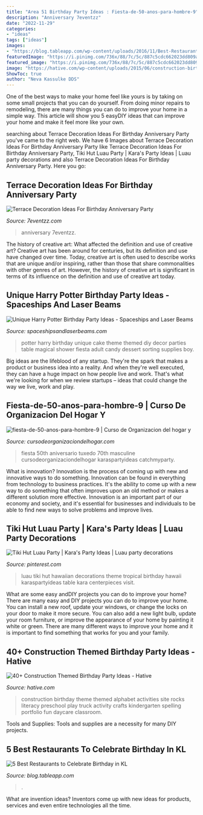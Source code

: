 ```yaml
---
title: "Area 51 Birthday Party Ideas : Fiesta-de-50-anos-para-hombre-9"
description: "Anniversary 7eventzz"
date: "2022-11-29"
categories:
- "ideas"
tags: ["ideas"]
images:
- "https://blog.tableapp.com/wp-content/uploads/2016/11/Best-Restaurants-to-Celebrate-Birthdays.jpg"
featuredImage: "https://i.pinimg.com/736x/88/7c/5c/887c5cdc662023dd809a7df0257e0bc3.jpg"
featured_image: "https://i.pinimg.com/736x/88/7c/5c/887c5cdc662023dd809a7df0257e0bc3.jpg"
image: "https://hative.com/wp-content/uploads/2015/06/construction-birthday-party/43-construction-themed-birthday-party.jpg"
ShowToc: true
author: "Neva Kassulke DDS"
---
```



One of the best ways to make your home feel like yours is by taking on some small projects that you can do yourself. From doing minor repairs to remodeling, there are many things you can do to improve your home in a simple way. This article will show you 5 easyDIY ideas that can improve your home and make it feel more like your own.

	

		
searching about Terrace Decoration Ideas For Birthday Anniversary Party you've came to the right web. We have 6 Images about Terrace Decoration Ideas For Birthday Anniversary Party like Terrace Decoration Ideas For Birthday Anniversary Party, Tiki Hut Luau Party | Kara&#039;s Party Ideas | Luau party decorations and also Terrace Decoration Ideas For Birthday Anniversary Party. Here you go:
		
    
## Terrace Decoration Ideas For Birthday Anniversary Party

<img loading=lazy src="https://www.7eventzz.com/blog/wp-content/uploads/2021/08/159262501_544683403168176_6713189278143124388_n-820x1024.jpg" onerror="this.onerror=null;this.src='https://tse4.mm.bing.net/th?id=OIP.aDkyV3U5Q2SxCoclMXnOMAHaJP&amp;pid=15.1';" alt="Terrace Decoration Ideas For Birthday Anniversary Party">

_Source: 7eventzz.com_

>anniversary 7eventzz. 

	

The history of creative art: What affected the definition and use of creative art?
Creative art has been around for centuries, but its definition and use have changed over time. Today, creative art is often used to describe works that are unique and/or inspiring, rather than those that share commonalities with other genres of art. However, the history of creative art is significant in terms of its influence on the definition and use of creative art today.

    
## Unique Harry Potter Birthday Party Ideas - Spaceships And Laser Beams

<img loading=lazy src="https://spaceshipsandlaserbeams.com/wp-content/uploads/2015/09/unique-harry-potter-birthday-party-ideas.jpg" onerror="this.onerror=null;this.src='https://tse3.mm.bing.net/th?id=OIP.UPIsSiYbKBxmbQihUKJMWAHaLH&amp;pid=15.1';" alt="Unique Harry Potter Birthday Party Ideas - Spaceships and Laser Beams">

_Source: spaceshipsandlaserbeams.com_

>potter harry birthday unique cake theme themed diy decor parties table magical shower fiesta adult candy dessert sorting supplies boy. 

	

Big ideas are the lifeblood of any startup. They're the spark that makes a product or business idea into a reality. And when they're well executed, they can have a huge impact on how people live and work. That's what we're looking for when we review startups – ideas that could change the way we live, work and play.

    
## Fiesta-de-50-anos-para-hombre-9 | Curso De Organizacion Del Hogar Y

<img loading=lazy src="https://cursodeorganizaciondelhogar.com/wp-content/uploads/2016/09/Fiesta-de-50-años-para-hombre-9.jpg" onerror="this.onerror=null;this.src='https://tse3.mm.bing.net/th?id=OIP.to9XHoIouTUWLlxG9SKDagHaJ3&amp;pid=15.1';" alt="fiesta-de-50-anos-para-hombre-9 | Curso de Organizacion del hogar y">

_Source: cursodeorganizaciondelhogar.com_

>fiesta 50th aniversario tuxedo 70th masculine cursodeorganizaciondelhogar karaspartyideas catchmyparty. 

	

What is innovation?
Innovation is the process of coming up with new and innovative ways to do something. Innovation can be found in everything from technology to business practices. It's the ability to come up with a new way to do something that often improves upon an old method or makes a different solution more effective. Innovation is an important part of our economy and society, and it's essential for businesses and individuals to be able to find new ways to solve problems and improve lives.

    
## Tiki Hut Luau Party | Kara&#039;s Party Ideas | Luau Party Decorations

<img loading=lazy src="https://i.pinimg.com/736x/88/7c/5c/887c5cdc662023dd809a7df0257e0bc3.jpg" onerror="this.onerror=null;this.src='https://tse1.mm.bing.net/th?id=OIP.MotkP4ZgpNoqJ0gUghnhzAHaLJ&amp;pid=15.1';" alt="Tiki Hut Luau Party | Kara&#039;s Party Ideas | Luau party decorations">

_Source: pinterest.com_

>luau tiki hut hawaiian decorations theme tropical birthday hawaii karaspartyideas table kara centerpieces visit. 

	

What are some easy andDIY projects you can do to improve your home?
There are many easy and DIY projects you can do to improve your home. You can install a new roof, update your windows, or change the locks on your door to make it more secure. You can also add a new light bulb, update your room furniture, or improve the appearance of your home by painting it white or green. There are many different ways to improve your home and it is important to find something that works for you and your family.

    
## 40+ Construction Themed Birthday Party Ideas - Hative

<img loading=lazy src="https://hative.com/wp-content/uploads/2015/06/construction-birthday-party/43-construction-themed-birthday-party.jpg" onerror="this.onerror=null;this.src='https://tse2.mm.bing.net/th?id=OIP.gfIcUhcuK4Iktau-f0YFvAHaLH&amp;pid=15.1';" alt="40+ Construction Themed Birthday Party Ideas - Hative">

_Source: hative.com_

>construction birthday theme themed alphabet activities site rocks literacy preschool play truck activity crafts kindergarten spelling portfolio fun daycare classroom. 

	

Tools and Supplies:
Tools and supplies are a necessity for many DIY projects.

    
## 5 Best Restaurants To Celebrate Birthday In KL

<img loading=lazy src="https://blog.tableapp.com/wp-content/uploads/2016/11/Best-Restaurants-to-Celebrate-Birthdays.jpg" onerror="this.onerror=null;this.src='https://tse4.mm.bing.net/th?id=OIP.Z8a2J93Sr6csSsGblbhlCgHaE8&amp;pid=15.1';" alt="5 Best Restaurants to Celebrate Birthday in KL">

_Source: blog.tableapp.com_

>. 

	

What are invention ideas?
Inventors come up with new ideas for products, services and even entire technologies all the time.

